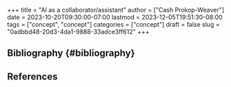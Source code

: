 +++
title = "AI as a collaborator/assistant"
author = ["Cash Prokop-Weaver"]
date = 2023-10-20T09:30:00-07:00
lastmod = 2023-12-05T19:51:30-08:00
tags = ["concept", "concept"]
categories = ["concept"]
draft = false
slug = "0adbbd48-20d3-4da1-9888-33adce3ff612"
+++

## Bibliography {#bibliography}

## References

<style>.csl-entry{text-indent: -1.5em; margin-left: 1.5em;}</style><div class="csl-bib-body">
</div>
